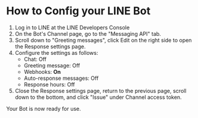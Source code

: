 # How to Config your LINE Bot

1. Log in to LINE at the LINE Developers Console
2. On the Bot's Channel page, go to the "Messaging API" tab.
3. Scroll down to "Greeting messages", click Edit on the right side to open the Response settings page.
4. Configure the settings as follows:
   - Chat: Off
   - Greeting message: Off
   - Webhooks: **On**
   - Auto-response messages: Off
   - Response hours: Off
5. Close the Response settings page, return to the previous page, scroll down to the bottom, and click "Issue" under Channel access token.

Your Bot is now ready for use.
